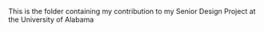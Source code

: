 This is the folder containing my contribution to my Senior Design Project at the University of Alabama
